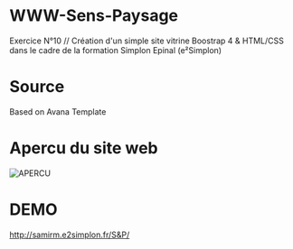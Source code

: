 # WWW-Sens-Paysage
Exercice N°10 // Création d'un simple site vitrine Boostrap 4 &amp; HTML/CSS dans le cadre de la formation Simplon Epinal (e²Simplon)

# Source
Based on Avana Template

# Apercu du site web
![APERCU](https://raw.githubusercontent.com/bZez/WWW-Sens-Paysage/master/Screenshot-2017-12-1%20Sens%20Paysage%20-%20Donnons%20du%20sens%20%C3%A0%20notre%20cadre%20de%20vie.png)

# DEMO
http://samirm.e2simplon.fr/S&P/
